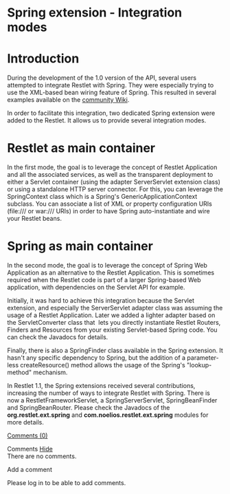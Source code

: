 Spring extension - Integration modes
====================================

Introduction
============

During the development of the 1.0 version of the API, several users
attempted to integrate Restlet with Spring. They were especially trying
to use the XML-based bean wiring feature of Spring. This resulted in
several examples available on the [community
Wiki](http://web.archive.org/web/20091123211418/http://wiki.restlet.org/).

In order to facilitate this integration, two dedicated Spring extension
were added to the Restlet. It allows us to provide several integration
modes.

Restlet as main container
=========================

In the first mode, the goal is to leverage the concept of Restlet
Application and all the associated services, as well as the transparent
deployment to either a Servlet container (using the adapter
ServerServlet extension class) or using a standalone HTTP server
connector. For this, you can leverage the SpringContext class which is a
Spring's GenericApplicationContext subclass. You can associate a list of
XML or property configuration URIs (file:/// or war:/// URIs) in order
to have Spring auto-instantiate and wire your Restlet beans.

Spring as main container
========================

In the second mode, the goal is to leverage the concept of Spring Web
Application as an alternative to the Restlet Application. This is
sometimes required when the Restlet code is part of a larger
Spring-based Web application, with dependencies on the Servlet API for
example.

Initially, it was hard to achieve this integration because the Servlet
extension, and especially the ServerServlet adapter class was assuming
the usage of a Restlet Application. Later we added a lighter adapter
based on the ServletConverter class that  lets you directly instantiate
Restlet Routers, Finders and Resources from your existing Servlet-based
Spring code. You can check the Javadocs for details.

Finally, there is also a SpringFinder class available in the Spring
extension. It hasn't any specific dependency to Spring, but the addition
of a parameter-less createResource() method allows the usage of the
Spring's "lookup-method" mechanism.

In Restlet 1.1, the Spring extensions received several contributions,
increasing the number of ways to integrate Restlet with Spring. There is
now a RestletFrameworkServlet, a SpringServerServlet, SpringBeanFinder
and SpringBeanRouter. Please check the Javadocs of the
**org.restlet.ext.spring** and **com.noelios.restlet.ext.spring**
modules for more details.

[Comments
(0)](http://web.archive.org/web/20091123211418/http://wiki.restlet.org/docs_1.1/13-restlet/28-restlet/70-restlet/194-restlet.html#)

Comments
[Hide](http://web.archive.org/web/20091123211418/http://wiki.restlet.org/docs_1.1/13-restlet/28-restlet/70-restlet/194-restlet.html#)
\
There are no comments.

Add a comment

Please log in to be able to add comments.
